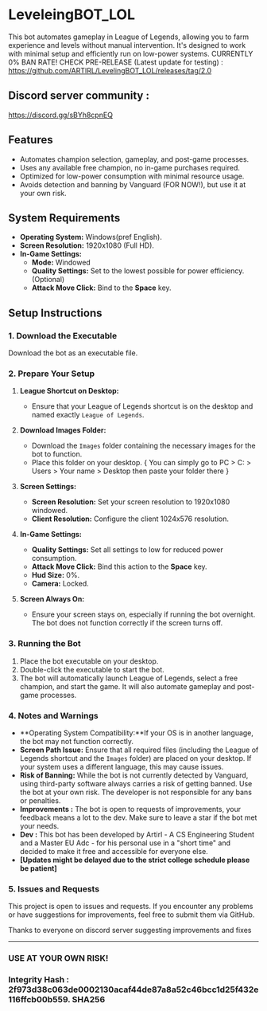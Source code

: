 # LeveleingBOT_LOL

This bot automates gameplay in League of Legends, allowing you to farm experience and levels without manual intervention. It's designed to work with minimal setup and efficiently run on low-power systems.
CURRENTLY 0% BAN RATE!
CHECK PRE-RELEASE (Latest update for testing) : https://github.com/ARTIRL/LevelingBOT_LOL/releases/tag/2.0


## Discord server community :
https://discord.gg/sBYh8cpnEQ

## Features

- Automates champion selection, gameplay, and post-game processes.
- Uses any available free champion, no in-game purchases required.
- Optimized for low-power consumption with minimal resource usage.
- Avoids detection and banning by Vanguard (FOR NOW!), but use it at your own risk.

## System Requirements

- **Operating System:** Windows(pref English).
- **Screen Resolution:** 1920x1080 (Full HD).
- **In-Game Settings:** 
  - **Mode:** Windowed
  - **Quality Settings:** Set to the lowest possible for power efficiency.(Optional)
  - **Attack Move Click:** Bind to the **Space** key.

## Setup Instructions

### 1. Download the Executable

Download the bot as an executable file.

### 2. Prepare Your Setup

1. **League Shortcut on Desktop:**
   - Ensure that your League of Legends shortcut is on the desktop and named exactly `League of Legends`.

2. **Download Images Folder:**
   - Download the `Images` folder containing the necessary images for the bot to function.
   - Place this folder on your desktop. { You can simply go to PC > C: > Users > Your name > Desktop  then paste your folder there }

3. **Screen Settings:**
   - **Screen Resolution:** Set your screen resolution to 1920x1080 windowed.
   - **Client Resolution:** Configure the client 1024x576 resolution.

4. **In-Game Settings:**
   - **Quality Settings:** Set all settings to low for reduced power consumption.
   - **Attack Move Click:** Bind this action to the **Space** key.
   - **Hud Size:** 0%.
   - **Camera:** Locked.
5. **Screen Always On:**
   - Ensure your screen stays on, especially if running the bot overnight. The bot does not function correctly if the screen turns off.

### 3. Running the Bot

1. Place the bot executable on your desktop.
2. Double-click the executable to start the bot.
3. The bot will automatically launch League of Legends, select a free champion, and start the game. It will also automate gameplay and post-game processes.

### 4. Notes and Warnings

- **Operating System Compatibility:**If your OS is in another language, the bot may not function correctly.
- **Screen Path Issue:** Ensure that all required files (including the League of Legends shortcut and the `Images` folder) are placed on your desktop. If your system uses a different language, this may cause issues.
- **Risk of Banning:** While the bot is not currently detected by Vanguard, using third-party software always carries a risk of getting banned. Use the bot at your own risk. The developer is not responsible for any bans or penalties.
- **Improvements :** The bot is open to requests of improvements, your feedback means a lot to the dev. Make sure to leave a star if the bot met your needs.
- **Dev :** This bot has been developed by Artirl - A CS Engineering Student and a Master EU Adc - for his personal use in a "short time" and decided to make it free and accessible for everyone else.
-  **[Updates might be delayed due to the strict college schedule please be patient]** 

### 5. Issues and Requests

This project is open to issues and requests. If you encounter any problems or have suggestions for improvements, feel free to submit them via GitHub.

Thanks to everyone on discord server suggesting improvements and fixes

---
### USE AT YOUR OWN RISK!

### Integrity Hash : 2f973d38c063de0002130acaf44de87a8a52c46bcc1d25f432e116ffcb00b559. SHA256

